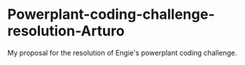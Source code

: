 # Powerplant-coding-challenge-resolution-Arturo
My proposal for the resolution of Engie's powerplant coding challenge. 
